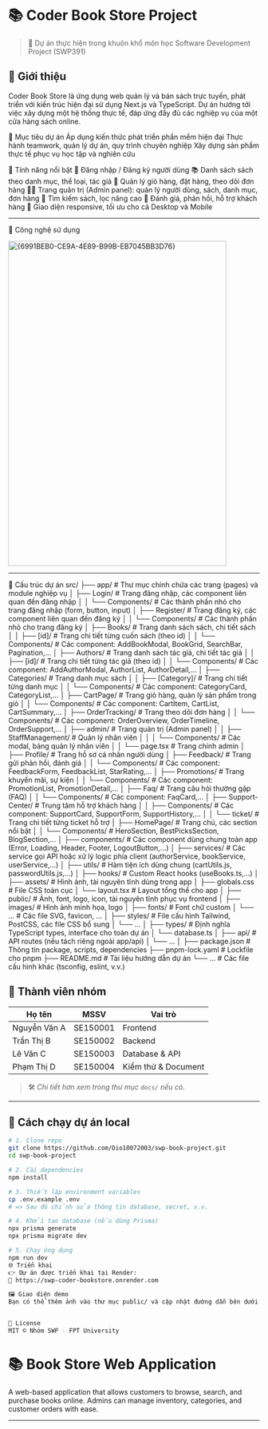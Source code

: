 # 📚 Coder Book Store Project

> 🏫 Dự án thực hiện trong khuôn khổ môn học Software Development Project (SWP391)

## 🔖 Giới thiệu

Coder Book Store là ứng dụng web quản lý và bán sách trực tuyến, phát triển với kiến trúc hiện đại sử dụng Next.js và TypeScript. Dự án hướng tới việc xây dựng một hệ thống thực tế, đáp ứng đầy đủ các nghiệp vụ của một cửa hàng sách online.

🎯 Mục tiêu dự án
Áp dụng kiến thức phát triển phần mềm hiện đại
Thực hành teamwork, quản lý dự án, quy trình chuyên nghiệp
Xây dựng sản phẩm thực tế phục vụ học tập và nghiên cứu

🌟 Tính năng nổi bật
🔐 Đăng nhập / Đăng ký người dùng
📚 Danh sách sách theo danh mục, thể loại, tác giả
🛒 Quản lý giỏ hàng, đặt hàng, theo dõi đơn hàng
🧑‍💼 Trang quản trị (Admin panel): quản lý người dùng, sách, danh mục, đơn hàng
🔎 Tìm kiếm sách, lọc nâng cao
💬 Đánh giá, phản hồi, hỗ trợ khách hàng
📱 Giao diện responsive, tối ưu cho cả Desktop và Mobile

---
🚀 Công nghệ sử dụng

<img width="437" height="651" alt="{6991BEB0-CE9A-4E89-B99B-EB7045BB3D76}" src="https://github.com/user-attachments/assets/a60b6cf0-6cae-48b2-939c-8279581b0b41" />



---

🧩 Cấu trúc dự án
src/
├── app/                        # Thư mục chính chứa các trang (pages) và module nghiệp vụ
│   ├── Login/                  # Trang đăng nhập, các component liên quan đến đăng nhập
│   │   └── Components/         # Các thành phần nhỏ cho trang đăng nhập (form, button, input)
│   ├── Register/               # Trang đăng ký, các component liên quan đến đăng ký
│   │   └── Components/         # Các thành phần nhỏ cho trang đăng ký
│   ├── Books/                  # Trang danh sách sách, chi tiết sách
│   │   ├── [id]/               # Trang chi tiết từng cuốn sách (theo id)
│   │   └── Components/         # Các component: AddBookModal, BookGrid, SearchBar, Pagination,...
│   ├── Authors/                # Trang danh sách tác giả, chi tiết tác giả
│   │   ├── [id]/               # Trang chi tiết từng tác giả (theo id)
│   │   └── Components/         # Các component: AddAuthorModal, AuthorList, AuthorDetail,...
│   ├── Categories/             # Trang danh mục sách
│   │   ├── [Category]/         # Trang chi tiết từng danh mục
│   │   └── Components/         # Các component: CategoryCard, CategoryList,...
│   ├── CartPage/               # Trang giỏ hàng, quản lý sản phẩm trong giỏ
│   │   └── Components/         # Các component: CartItem, CartList, CartSummary,...
│   ├── OrderTracking/          # Trang theo dõi đơn hàng
│   │   └── Components/         # Các component: OrderOverview, OrderTimeline, OrderSupport,...
│   ├── admin/                  # Trang quản trị (Admin panel)
│   │   ├── StaffManagement/    # Quản lý nhân viên
│   │   │   └── Components/     # Các modal, bảng quản lý nhân viên
│   │   └── page.tsx            # Trang chính admin
│   ├── Profile/                # Trang hồ sơ cá nhân người dùng
│   ├── Feedback/               # Trang gửi phản hồi, đánh giá
│   │   └── Components/         # Các component: FeedbackForm, FeedbackList, StarRating,...
│   ├── Promotions/             # Trang khuyến mãi, sự kiện
│   │   └── Components/         # Các component: PromotionList, PromotionDetail,...
│   ├── Faq/                    # Trang câu hỏi thường gặp (FAQ)
│   │   └── Components/         # Các component: FaqCard,...
│   ├── Support-Center/         # Trung tâm hỗ trợ khách hàng
│   │   ├── Components/         # Các component: SupportCard, SupportForm, SupportHistory,...
│   │   └── ticket/             # Trang chi tiết từng ticket hỗ trợ
│   ├── HomePage/               # Trang chủ, các section nổi bật
│   │   └── Components/         # HeroSection, BestPicksSection, BlogSection,...
│   ├── components/             # Các component dùng chung toàn app (Error, Loading, Header, Footer, LogoutButton,...)
│   ├── services/               # Các service gọi API hoặc xử lý logic phía client (authorService, bookService, userService,...)
│   ├── utils/                  # Hàm tiện ích dùng chung (cartUtils.js, passwordUtils.js,...)
│   ├── hooks/                  # Custom React hooks (useBooks.ts,...)
│   ├── assets/                 # Hình ảnh, tài nguyên tĩnh dùng trong app
│   ├── globals.css             # File CSS toàn cục
│   └── layout.tsx              # Layout tổng thể cho app
│
├── public/                     # Ảnh, font, logo, icon, tài nguyên tĩnh phục vụ frontend
│   ├── images/                 # Hình ảnh minh họa, logo
│   ├── fonts/                  # Font chữ custom
│   └── ...                     # Các file SVG, favicon, ...
│
├── styles/                     # File cấu hình Tailwind, PostCSS, các file CSS bổ sung
│   └── ...
│
├── types/                      # Định nghĩa TypeScript types, interface cho toàn dự án
│   └── database.ts
│
├── api/                        # API routes (nếu tách riêng ngoài app/api)
│   └── ...
│
├── package.json                # Thông tin package, scripts, dependencies
├── pnpm-lock.yaml              # Lockfile cho pnpm
├── README.md                   # Tài liệu hướng dẫn dự án
└── ...                         # Các file cấu hình khác (tsconfig, eslint, v.v.)

## 👥 Thành viên nhóm

| Họ tên       | MSSV     | Vai trò             |
| ------------ | -------- | ------------------- |
| Nguyễn Văn A | SE150001 | Frontend            |
| Trần Thị B   | SE150002 | Backend             |
| Lê Văn C     | SE150003 | Database & API      |
| Phạm Thị D   | SE150004 | Kiểm thử & Document |

> 🛠️ _Chi tiết hơn xem trong thư mục `docs/` nếu có._

---

## 🧪 Cách chạy dự án local

```bash
# 1. Clone repo
git clone https://github.com/Dio10072003/swp-book-project.git
cd swp-book-project

# 2. Cài dependencies
npm install

# 3. Thiết lập environment variables
cp .env.example .env
# => Sau đó chỉnh sửa thông tin database, secret, v.v.

# 4. Khởi tạo database (nếu dùng Prisma)
npx prisma generate
npx prisma migrate dev

# 5. Chạy ứng dụng
npm run dev
🌐 Triển khai
👉 Dự án được triển khai tại Render:
🔗 https://swp-coder-bookstore.onrender.com

🖼️ Giao diện demo
Bạn có thể thêm ảnh vào thư mục public/ và cập nhật đường dẫn bên dưới nếu cần.


📄 License
MIT © Nhóm SWP - FPT University
```

# 📚 Book Store Web Application

A web-based application that allows customers to browse, search, and purchase books online. Admins can manage inventory, categories, and customer orders with ease.

---
